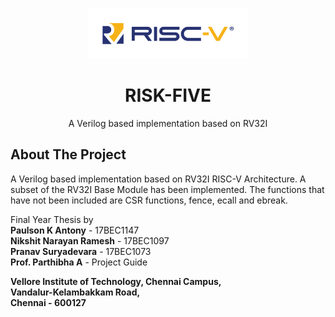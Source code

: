 <!-- PROJECT LOGO -->
<br />
<p align="center">
  <a href="https://github.com/paulsonkantony/risk-five/">
    <img src="images/logo.png" alt="Logo" width="256" height="80">
  </a>

  <h1 align="center">RISK-FIVE</h1>

  <p align="center">
    A Verilog based implementation based on RV32I
  </p>
</p>


<!-- ABOUT THE PROJECT -->



## About The Project
A Verilog based implementation based on RV32I RISC-V Architecture.
A subset of the RV32I Base Module has been implemented. The functions that have not been included are CSR functions, fence, ecall and ebreak.

Final Year Thesis by\
**Paulson K Antony** - 17BEC1147\
**Nikshit Narayan Ramesh** - 17BEC1097\
**Pranav Suryadevara** - 17BEC1073\
**Prof. Parthibha A** - Project Guide

**Vellore Institute of Technology, Chennai Campus,\
Vandalur-Kelambakkam Road,\
Chennai - 600127**
